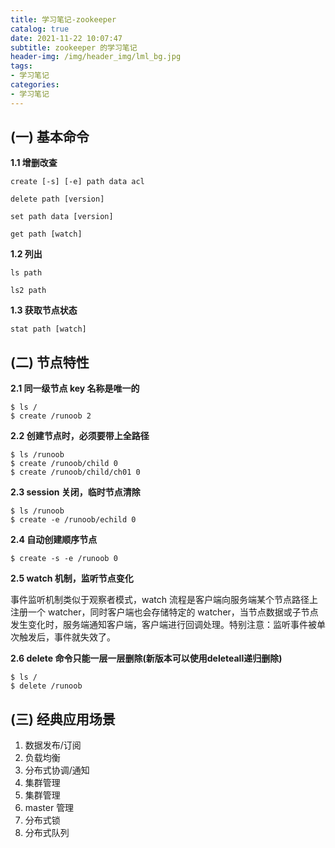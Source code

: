 ```yaml
---
title: 学习笔记-zookeeper
catalog: true
date: 2021-11-22 10:07:47
subtitle: zookeeper 的学习笔记
header-img: /img/header_img/lml_bg.jpg
tags:
- 学习笔记
categories:
- 学习笔记
---
```


## (一) 基本命令

**1.1 增删改查**

```
create [-s] [-e] path data acl

delete path [version]

set path data [version]

get path [watch]
```

**1.2 列出**

```
ls path

ls2 path
```

**1.3 获取节点状态**

```
stat path [watch]
```

## (二) 节点特性

**2.1 同一级节点 key 名称是唯一的**

```
$ ls /
$ create /runoob 2
```

**2.2 创建节点时，必须要带上全路径**

```
$ ls /runoob
$ create /runoob/child 0
$ create /runoob/child/ch01 0
```

**2.3 session 关闭，临时节点清除**

```
$ ls /runoob
$ create -e /runoob/echild 0
```

**2.4 自动创建顺序节点**

```
$ create -s -e /runoob 0
```

**2.5 watch 机制，监听节点变化**

事件监听机制类似于观察者模式，watch 流程是客户端向服务端某个节点路径上注册一个 watcher，同时客户端也会存储特定的 watcher，当节点数据或子节点发生变化时，服务端通知客户端，客户端进行回调处理。特别注意：监听事件被单次触发后，事件就失效了。

**2.6 delete 命令只能一层一层删除(新版本可以使用deleteall递归删除)**

```
$ ls /
$ delete /runoob
```

## (三) 经典应用场景

1. 数据发布/订阅
2. 负载均衡
3. 分布式协调/通知
4. 集群管理
5. 集群管理
6. master 管理
7. 分布式锁
8. 分布式队列